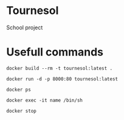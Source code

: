 # Tournesol

School project

# Usefull commands

```console
docker build --rm -t tournesol:latest .

docker run -d -p 8000:80 tournesol:latest

docker ps

docker exec -it name /bin/sh

docker stop
```
